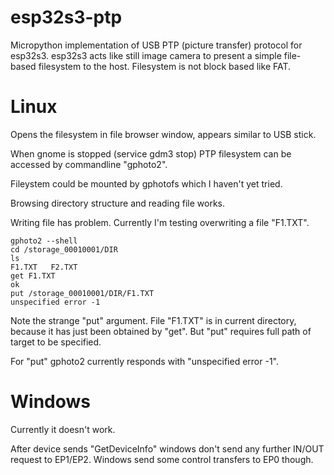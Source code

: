 # esp32s3-ptp

Micropython implementation of USB PTP (picture transfer) protocol for esp32s3.
esp32s3 acts like still image camera to present a simple file-based filesystem
to the host. Filesystem is not block based like FAT.

# Linux

Opens the filesystem in file browser window,
appears similar to USB stick.

When gnome is stopped (service gdm3 stop)
PTP filesystem can be accessed
by commandline "gphoto2".

Fileystem could be mounted by
gphotofs which I haven't yet tried.

Browsing directory structure and reading file works.

Writing file has problem. Currently I'm testing overwriting
a file "F1.TXT".

    gphoto2 --shell
    cd /storage_00010001/DIR
    ls
    F1.TXT   F2.TXT
    get F1.TXT
    ok
    put /storage_00010001/DIR/F1.TXT
    unspecified error -1

Note the strange "put" argument. File "F1.TXT" is in
current directory, because it has just been obtained by "get".
But "put" requires full path of target to be specified.

For "put" gphoto2 currently responds with "unspecified error -1".

# Windows

Currently it doesn't work.

After device sends "GetDeviceInfo" windows don't
send any further IN/OUT request to EP1/EP2.
Windows send some control transfers to EP0 though.
